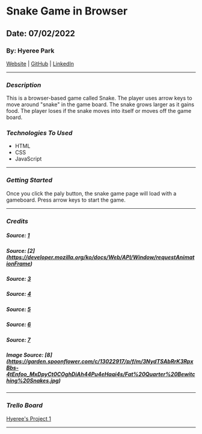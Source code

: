 # Snake Game in Browser

## Date: 07/02/2022

### By: Hyeree Park

[Website](http://www.duckduckgo.com) | [GitHub](https://github.com/Hp2240) | [LinkedIn](https://www.linkedin.com/in/hyeree-park94/)

---

### **_Description_**

This is a browser-based game called Snake. The player uses arrow keys to move around "snake" in the game board. The snake grows larger as it gains food. The player loses if the snake moves into itself or moves off the game board.

### **_Technologies To Used_**

- HTML
- CSS
- JavaScript

---

### **_Getting Started_**

Once you click the paly button, the snake game page will load with a gameboard. Press arrow keys to start the game.

---

### **_Credits_**

##### Source: [1](https://www.youtube.com/watch?v=QTcIXok9wNY)

##### Source: [2] (https://developer.mozilla.org/ko/docs/Web/API/Window/requestAnimationFrame)

##### Source: [3](https://www.freecodecamp.org/news/how-to-build-a-snake-game-in-javascript/)

##### Source: [4](https://css-tricks.com/how-to-create-neon-text-with-css/)

##### Source: [5](https://www.educative.io/blog/javascript-snake-game-tutorial)

##### Source: [6](https://garden.spoonflower.com/c/13022917/p/f/m/)

##### Source: [7](https://www.w3schools.com/css/css_tooltip.asp)

##### Image Source: [8] (https://garden.spoonflower.com/c/13022917/p/f/m/3NydTSAbRrK3RpxBbs-4tEnfoo_MxDpyCt0COghDiAh44Pu4eHaqi4s/Fat%20Quarter%20Bewitching%20Snakes.jpg)

---

### **_Trello Board_**

[Hyeree's Project 1](https://trello.com/b/k0RiE7y4/hyerees-project-1)

---
